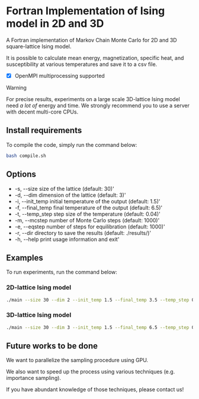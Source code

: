 # Fortran Implementation of Ising model in 2D and 3D

A Fortran implementation of Markov Chain Monte Carlo for 2D and 3D square-lattice Ising model.

It is possible to calculate mean energy, magnetization, specific heat, and susceptibility at various temperatures and save it to a csv file.

- [x] OpenMPI multiprocessing supported

> [!Warning]
> For precise results, experiments on a large scale 3D-lattice Ising model need *a lot of* energy and time. We strongly recommend you to use a server with decent multi-core CPUs.

<!-- ## Result -->
<!-- 
![Result of 3D lattice](./result/plot_L30_D3_EQ16000_MC16000.png) -->

## Install requirements

To compile the code, simply run the command below:

```bash
bash compile.sh
```

## Options

- -s, --size        size of the lattice               (default: 30)'
- -d, --dim         dimension of the lattice          (default: 3)'
- -i, --init_temp   initial temperature of the output (default: 1.5)'
- -f, --final_temp  final temperature of the output   (default: 6.5)'
- -t, --temp_step   step size of the temperature      (default: 0.04)'
- -m, --mcstep      number of Monte Carlo steps       (default: 1000)'
- -e, --eqstep      number of steps for equilibration (default: 1000)'
- -r, --dir         directory to save the results     (default: ./results/)'
- -h, --help        print usage information and exit'

## Examples

To run experiments, run the command below:

### 2D-lattice Ising model

```bash
./main --size 30 --dim 2 --init_temp 1.5 --final_temp 3.5 --temp_step 0.02 --eqstep 1000 --mcstep 1000
```

### 3D-lattice Ising model
```bash
./main --size 30 --dim 3 --init_temp 1.5 --final_temp 6.5 --temp_step 0.04 --eqstep 3000 --mcstep 3000
```

## Future works to be done
We want to parallelize the sampling procedure using GPU.

We also want to speed up the process using various techniques (e.g. importance sampling). 

If you have abundant knowledge of those techniques, please contact us!
